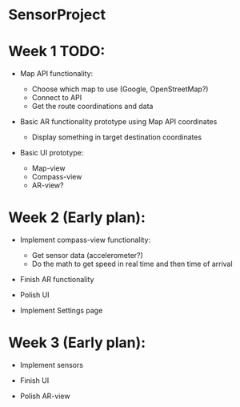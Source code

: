 # SensorProject

# Week 1 TODO:

- Map API functionality:
  - Choose which map to use (Google, OpenStreetMap?)
  - Connect to API
  - Get the route coordinations and data
  
 
- Basic AR functionality prototype using Map API coordinates
  - Display something in target destination coordinates
  
  
  
- Basic UI prototype:
  - Map-view
  - Compass-view
  - AR-view?
  
  
# Week 2 (Early plan):
  - Implement compass-view functionality:
    - Get sensor data (accelerometer?)
    - Do the math to get speed in real time and then time of arrival
  
  - Finish AR functionality
  
  - Polish UI
  
  - Implement Settings page
  
# Week 3 (Early plan):
  - Implement sensors
  
  - Finish UI
  
  - Polish AR-view
  
  
 
 
